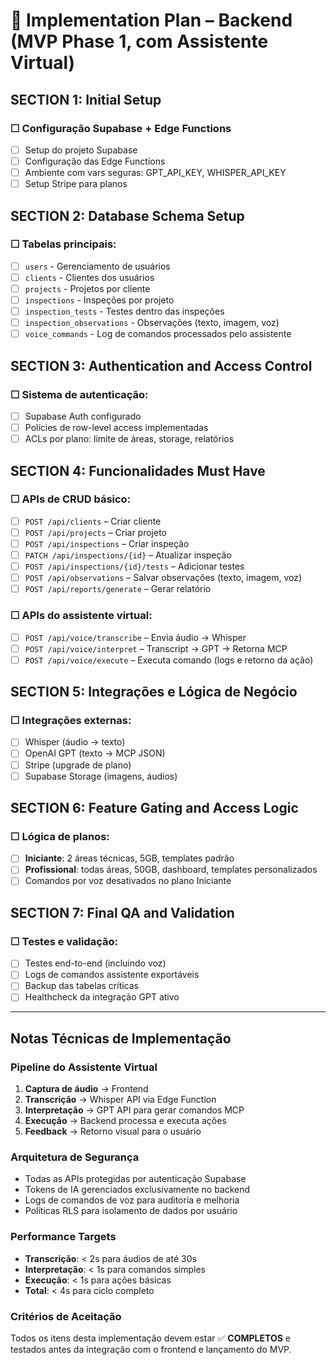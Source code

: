 # 🧱 Implementation Plan – Backend (MVP Phase 1, com Assistente Virtual)

## SECTION 1: Initial Setup

### ☐ Configuração Supabase + Edge Functions
- [ ] Setup do projeto Supabase
- [ ] Configuração das Edge Functions
- [ ] Ambiente com vars seguras: GPT_API_KEY, WHISPER_API_KEY
- [ ] Setup Stripe para planos

## SECTION 2: Database Schema Setup

### ☐ Tabelas principais:
- [ ] `users` - Gerenciamento de usuários
- [ ] `clients` - Clientes dos usuários
- [ ] `projects` - Projetos por cliente
- [ ] `inspections` - Inspeções por projeto
- [ ] `inspection_tests` - Testes dentro das inspeções
- [ ] `inspection_observations` - Observações (texto, imagem, voz)
- [ ] `voice_commands` - Log de comandos processados pelo assistente

## SECTION 3: Authentication and Access Control

### ☐ Sistema de autenticação:
- [ ] Supabase Auth configurado
- [ ] Policies de row-level access implementadas
- [ ] ACLs por plano: limite de áreas, storage, relatórios

## SECTION 4: Funcionalidades Must Have

### ☐ APIs de CRUD básico:
- [ ] `POST /api/clients` – Criar cliente
- [ ] `POST /api/projects` – Criar projeto
- [ ] `POST /api/inspections` – Criar inspeção
- [ ] `PATCH /api/inspections/{id}` – Atualizar inspeção
- [ ] `POST /api/inspections/{id}/tests` – Adicionar testes
- [ ] `POST /api/observations` – Salvar observações (texto, imagem, voz)
- [ ] `POST /api/reports/generate` – Gerar relatório

### ☐ APIs do assistente virtual:
- [ ] `POST /api/voice/transcribe` – Envia áudio → Whisper
- [ ] `POST /api/voice/interpret` – Transcript → GPT → Retorna MCP
- [ ] `POST /api/voice/execute` – Executa comando (logs e retorno da ação)

## SECTION 5: Integrações e Lógica de Negócio

### ☐ Integrações externas:
- [ ] Whisper (áudio → texto)
- [ ] OpenAI GPT (texto → MCP JSON)
- [ ] Stripe (upgrade de plano)
- [ ] Supabase Storage (imagens, áudios)

## SECTION 6: Feature Gating and Access Logic

### ☐ Lógica de planos:
- [ ] **Iniciante**: 2 áreas técnicas, 5GB, templates padrão
- [ ] **Profissional**: todas áreas, 50GB, dashboard, templates personalizados
- [ ] Comandos por voz desativados no plano Iniciante

## SECTION 7: Final QA and Validation

### ☐ Testes e validação:
- [ ] Testes end-to-end (incluindo voz)
- [ ] Logs de comandos assistente exportáveis
- [ ] Backup das tabelas críticas
- [ ] Healthcheck da integração GPT ativo

---

## Notas Técnicas de Implementação

### Pipeline do Assistente Virtual
1. **Captura de áudio** → Frontend
2. **Transcrição** → Whisper API via Edge Function
3. **Interpretação** → GPT API para gerar comandos MCP
4. **Execução** → Backend processa e executa ações
5. **Feedback** → Retorno visual para o usuário

### Arquitetura de Segurança
- Todas as APIs protegidas por autenticação Supabase
- Tokens de IA gerenciados exclusivamente no backend
- Logs de comandos de voz para auditoria e melhoria
- Políticas RLS para isolamento de dados por usuário

### Performance Targets
- **Transcrição**: < 2s para áudios de até 30s
- **Interpretação**: < 1s para comandos simples
- **Execução**: < 1s para ações básicas
- **Total**: < 4s para ciclo completo

### Critérios de Aceitação
Todos os itens desta implementação devem estar ✅ **COMPLETOS** e testados antes da integração com o frontend e lançamento do MVP.